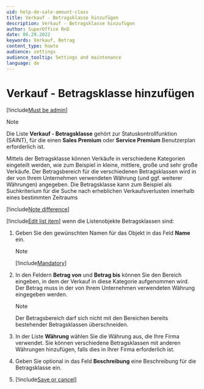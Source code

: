 ```yaml
---
uid: help-de-sale-amount-class
title: Verkauf - Betragsklasse hinzufügen
description: Verkauf - Betragsklasse hinzufügen
author: SuperOffice RnD
date: 06.29.2022
keywords: Verkauf, Betrag
content_type: howto
audience: settings
audience_tooltip: Settings and maintenance
language: de
---
```


# Verkauf - Betragsklasse hinzufügen

[!include[Must be admin](../../../learn/includes/req-admin.md)]

> [!NOTE]
> Die Liste **Verkauf - Betragsklasse** gehört zur Statuskontrollfunktion (SAINT), für die einen **Sales Premium** oder **Service Premium** Benutzerplan erforderlich ist.

Mittels der Betragsklasse können Verkäufe in verschiedene Kategorien eingeteilt werden, wie zum Beispiel in kleine, mittlere, große und sehr große Verkäufe. Der Betragsbereich für die verschiedenen Betragsklassen wird in der von Ihrem Unternehmen verwendeten Währung (und ggf. weiterer Währungen) angegeben. Die Betragsklasse kann zum Beispiel als Suchkriterium für die Suche nach erheblichen Verkaufsverlusten innerhalb eines bestimmten Zeitraums

[!include[Note difference](includes/different-edit-list-item-dialog.md)]

[!include[Edit list item](includes/edit-list-item.md)] wenn die Listenobjekte Betragsklassen sind:

1. Geben Sie den gewünschten Namen für das Objekt in das Feld **Name** ein.

    > [!NOTE]
    > [!include[Mandatory](includes/note-mandatory-field.md)]

2. In den Feldern **Betrag von** und **Betrag bis** können Sie den Bereich eingeben, in dem der Verkauf in diese Kategorie aufgenommen wird. Der Betrag muss in der von Ihrem Unternehmen verwendeten Währung eingegeben werden.

    > [!NOTE]
    > Der Betragsbereich darf sich nicht mit den Bereichen bereits bestehender Betragsklassen überschneiden.

3. In der Liste **Währung** wählen Sie die Währung aus, die Ihre Firma verwendet. Sie können verschiedene Betragsklassen mit anderen Währungen hinzufügen, falls dies in Ihrer Firma erforderlich ist.

4. Geben Sie optional in das Feld **Beschreibung** eine Beschreibung für die Betragsklasse ein.

5. [!include[Save or cancel](includes/save-or-cancel.md)]
